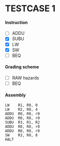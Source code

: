 # TESTCASE 1 
#### Instruction
- [ ] ADDU
- [x] SUBU
- [x] LW
- [x] SW
- [ ] BEQ

#### Grading scheme
- [ ] RAW hazards
- [ ] BEQ

#### Assembly
```
LW    R1, R0, 0
LW    R2, R0, 4
ADDU  R0, R0, r0
ADDU  R0, R0, r0
SUBU  R3, R1, R2
ADDU  R0, R0, r0
ADDU  R0, R0, r0
SW    R3, R0, 8
HALT
```